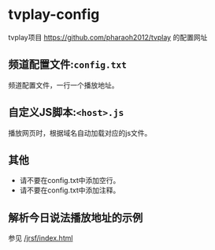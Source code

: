 # tvplay-config

tvplay项目 <https://github.com/pharaoh2012/tvplay> 的配置网址

## 频道配置文件:`config.txt`

频道配置文件，一行一个播放地址。

## 自定义JS脚本:`<host>.js`

播放网页时，根据域名自动加载对应的js文件。

## 其他

- 请不要在config.txt中添加空行。
- 请不要在config.txt中添加注释。

## 解析今日说法播放地址的示例

参见 [/jrsf/index.html](./jrsf/index.html)
